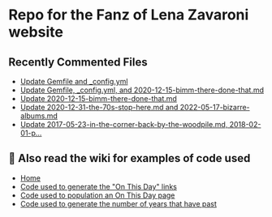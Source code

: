 # Repo for the Fanz of Lena Zavaroni website

## Recently Commented Files
<!-- BLOG-POST-LIST:START -->
- [Update Gemfile and _config.yml](https://github.com/FanzOfLenaZavaroni/fanzoflenazavaroni.github.io/commit/06b2d970deb79f9f88313e1ba43cd2c1f08ab6cc)
- [Update Gemfile, _config.yml, and 2020-12-15-bimm-there-done-that.md](https://github.com/FanzOfLenaZavaroni/fanzoflenazavaroni.github.io/commit/5e40ae827fb4b30706c5df28b9836557aaec13d8)
- [Update 2020-12-15-bimm-there-done-that.md](https://github.com/FanzOfLenaZavaroni/fanzoflenazavaroni.github.io/commit/368daa5f1c9fe81cb26235dbb9c16432bfde1eb3)
- [Update 2020-12-31-the-70s-stop-here.md and 2022-05-17-bizarre-albums.md](https://github.com/FanzOfLenaZavaroni/fanzoflenazavaroni.github.io/commit/7884e104fd036c69479e0f3a9fdfbc31cc88454d)
- [Update 2017-05-23-in-the-corner-back-by-the-woodpile.md, 2018-02-01-p…](https://github.com/FanzOfLenaZavaroni/fanzoflenazavaroni.github.io/commit/de624a947a4917fdba071daface5ac6242160746)
<!-- BLOG-POST-LIST:END -->

## :notebook: Also read the wiki for examples of code used
* [Home](https://github.com/FanzOfLenaZavaroni/fanzoflenazavaroni.github.io/wiki)
* [Code used to generate the "On This Day" links](https://github.com/FanzOfLenaZavaroni/fanzoflenazavaroni.github.io/wiki/On-This-Day-Code)
* [Code used to population an On This Day page](https://github.com/FanzOfLenaZavaroni/fanzoflenazavaroni.github.io/wiki/Code-used-to-population-an-On-This-Day-page)
* [Code used to generate the number of years that have past](https://github.com/FanzOfLenaZavaroni/fanzoflenazavaroni.github.io/wiki/Number-of-years-gone-by-code)
